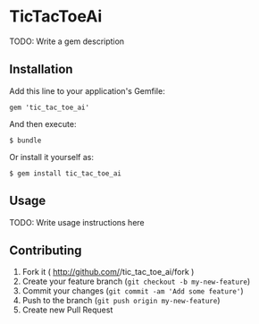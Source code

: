 # TicTacToeAi

TODO: Write a gem description

## Installation

Add this line to your application's Gemfile:

    gem 'tic_tac_toe_ai'

And then execute:

    $ bundle

Or install it yourself as:

    $ gem install tic_tac_toe_ai

## Usage

TODO: Write usage instructions here

## Contributing

1. Fork it ( http://github.com/<my-github-username>/tic_tac_toe_ai/fork )
2. Create your feature branch (`git checkout -b my-new-feature`)
3. Commit your changes (`git commit -am 'Add some feature'`)
4. Push to the branch (`git push origin my-new-feature`)
5. Create new Pull Request

